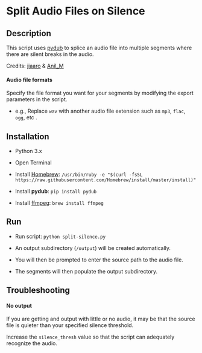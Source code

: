 # Split Audio Files on Silence

## Description

This script uses [pydub](https://github.com/jiaaro/pydub/ "jiaaro - pydub | Github") to splice an audio file into multiple segments where there are silent breaks in the audio.

Credits: [jiaaro](https://github.com/jiaaro/pydub/ "jiaaro | Github") & [Anil_M](https://stackoverflow.com/users/5936628/anil-m "Anil_M | StackOverflow")
#### Audio file formats
Specify the file format you want for your segments by modifying the export parameters in the script.
* e.g., Replace `wav` with another audio file extension such as `mp3`, `flac`, `ogg`, etc .



## Installation
* Python 3.x

* Open Terminal

* Install [Homebrew](https://brew.sh/ "Homebrew"): `/usr/bin/ruby -e "$(curl -fsSL https://raw.githubusercontent.com/Homebrew/install/master/install)"`

* Install **pydub**: `pip install pydub`

* Install [ffmpeg](https://ffmpeg.org/ffmpeg.html "ffmpeg"): `brew install ffmpeg`



## Run
* Run script: `python split-silence.py`

* An output subdirectory (`/output`) will be created automatically.

* You will then be prompted to enter the source path to the audio file.

* The segments will then populate the output subdirectory.


## Troubleshooting


#### No output
If you are getting and output with little or no audio, it may be that the source file is quieter than your specified silence threshold.

Increase the `silence_thresh` value so that the script can adequately recognize the audio.
